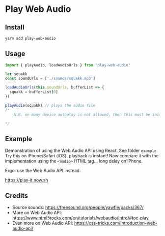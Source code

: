 # Play Web Audio

## Install

```sh
yarn add play-web-audio
```

## Usage

```js
import { playAudio, loadAudioUrls } from 'play-web-audio'

let squakk
const soundUrls = ['./sounds/squakk.mp3']

loadAudioUrls(this.soundUrls, bufferList => {
  squakk = bufferList[0]
})

playAudio(squakk) // plays the audio file
/*
    N.B. on many device autoplay is not allowed, then this must be initiated by a user interaction, like a mouse click or finger tap.

*/
```

## Example

Demonstration of using the Web Audio API using React. See folder `example`. Try this on iPhone/Safari (iOS), playback is instant! Now compare it with the implementation using the `<audio>` HTML tag... long delay on iPhone.

Ergo: use the Web Audio API instead.

https://play-it.now.sh

## Credits

- Source sounds: https://freesound.org/people/yawfle/packs/367/
- More on Web Audio API: https://www.html5rocks.com/en/tutorials/webaudio/intro/#toc-play
- Even more on Web Audio API: https://css-tricks.com/introduction-web-audio-api/
